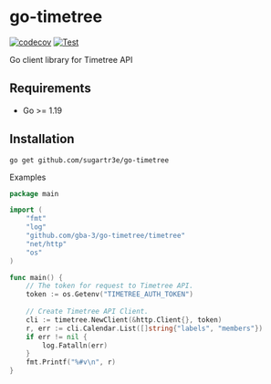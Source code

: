 # go-timetree
[![codecov](https://codecov.io/gh/gba-3/go-timetree/branch/main/graph/badge.svg?token=OCMC7KZJ4I)](https://codecov.io/gh/gba-3/go-timetree)
[![Test](https://github.com/gba-3/go-timetree/actions/workflows/test.yml/badge.svg?branch=main)](https://github.com/gba-3/go-timetree/actions/workflows/test.yml)

Go client library for Timetree API

## Requirements
- Go >= 1.19

## Installation
```
go get github.com/sugartr3e/go-timetree
```

Examples
```go
package main

import (
	"fmt"
	"log"
	"github.com/gba-3/go-timetree/timetree"
	"net/http"
	"os"
)

func main() {
	// The token for request to Timetree API.
	token := os.Getenv("TIMETREE_AUTH_TOKEN")
	
	// Create Timetree API Client.
	cli := timetree.NewClient(&http.Client{}, token)
	r, err := cli.Calendar.List([]string{"labels", "members"})
	if err != nil {
		log.Fatalln(err)
	}
	fmt.Printf("%#v\n", r)
}
```
